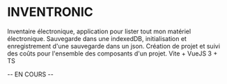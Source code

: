# INVENTRONIC

Inventaire électronique, application pour lister tout mon matériel électronique.
Sauvegarde dans une indexedDB, initialisation et enregistrement d'une sauvegarde dans un json.
Création de projet et suivi des coûts pour l'ensemble des composants d'un projet.
Vite + VueJS 3 + TS 

-- EN COURS --